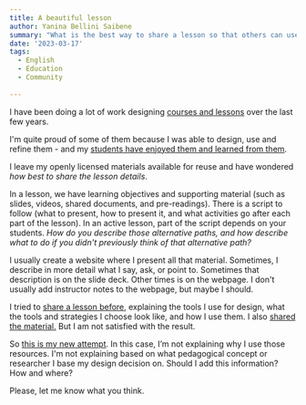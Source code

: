 ```yaml
---
title: A beautiful lesson
author: Yanina Bellini Saibene
summary: "What is the best way to share a lesson so that others can use it, adapt it, understand it?"
date: '2023-03-17'
tags:
  - English
  - Education
  - Community
  
---
```


I have been doing a lot of work designing [courses and lessons](/courses/) over the last few years.

I'm quite proud of some of them because I was able to design, use and refine them - and my [students have enjoyed them and learned from them](https://diplodatosunab.github.io/visualizacion/index.html).

I leave my openly licensed materials available for reuse and have wondered _how best to share the lesson details_.

In a lesson, we have learning objectives and supporting material (such as slides, videos, shared documents, and pre-readings). There is a script to follow (what to present, how to present it, and what activities go after each part of the lesson).  In an active lesson, part of the script depends on your students. _How do you describe those alternative paths, and how describe what to do if you didn't previously think of that alternative path?_

I usually create a website where I present all that material. Sometimes, I describe in more detail what I say, ask, or point to.  Sometimes that description is on the slide deck. Other times is on the webpage.  I don't usually add instructor notes to the webpage, but maybe I should.

I tried to [share a lesson before](/blog/2022_teaching_en/01-teaching/), explaining the tools I use for design, what the tools and strategies I choose look like, and how I use them. I also [shared the material.](/talk/nasa_harvest_2021/) But I am not satisfied with the result.

So [this is my new attempt](https://ropensci-training.github.io/ropensci-mentors/). In this case, I’m not explaining why I use those resources. I'm not explaining based on what pedagogical concept or researcher I base my design decision on. Should I add this information?  How and where? 

Please, let me know what you think. 

